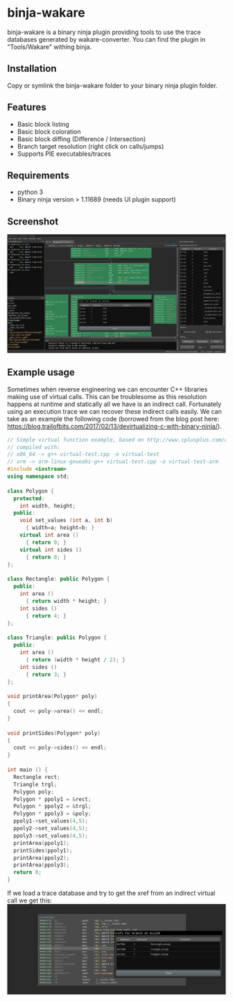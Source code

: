 # binja-wakare
binja-wakare is a binary ninja plugin providing tools to use the trace databases generated by wakare-converter. You can find the plugin in "Tools/Wakare" withing binja.

## Installation
Copy or symlink the binja-wakare folder to your binary ninja plugin folder.

## Features
- Basic block listing
- Basic block coloration
- Basic block diffing (Difference / Intersection)
- Branch target resolution (right click on calls/jumps)
- Supports PIE executables/traces

## Requirements
- python 3
- Binary ninja version > 1.11689 (needs UI plugin support)

## Screenshot
![Basic block viewer](assets/binja-screen-global.png)

## Example usage
Sometimes when reverse engineering we can encounter C++ libraries making use of virtual calls. This can be troublesome as this resolution happens at runtime and statically all we have is an indirect call. Fortunately using an execution trace we can recover these indirect calls easily. We can take as an example the following code (borrowed from the blog post here: https://blog.trailofbits.com/2017/02/13/devirtualizing-c-with-binary-ninja/).

```cpp
// Simple virtual function example, based on http://www.cplusplus.com/doc/tutorial/polymorphism/
// compiled with:
// x86_64 -> g++ virtual-test.cpp -o virtual-test
// arm -> arm-linux-gnueabi-g++ virtual-test.cpp -o virtual-test-arm
#include <iostream>
using namespace std;

class Polygon {
  protected:
    int width, height;
  public:
    void set_values (int a, int b)
      { width=a; height=b; }
    virtual int area ()
      { return 0; }
    virtual int sides ()
      { return 0; }
};

class Rectangle: public Polygon {
  public:
    int area ()
      { return width * height; }
    int sides ()
      { return 4; }
};

class Triangle: public Polygon {
  public:
    int area ()
      { return (width * height / 2); }
    int sides ()
      { return 3; }
};

void printArea(Polygon* poly)
{
  cout << poly->area() << endl;
}

void printSides(Polygon* poly)
{
  cout << poly->sides() << endl;
}

int main () {
  Rectangle rect;
  Triangle trgl;
  Polygon poly;
  Polygon * ppoly1 = &rect;
  Polygon * ppoly2 = &trgl;
  Polygon * ppoly3 = &poly;
  ppoly1->set_values(4,5);
  ppoly2->set_values(4,5);
  ppoly3->set_values(4,5);
  printArea(ppoly1);
  printSides(ppoly1);
  printArea(ppoly2);
  printArea(ppoly3);
  return 0;
}
```

If we load a trace database and try to get the xref from an indirect virtual call we get this:
![wakare virtual call](assets/binja-cpp-refs.png)
